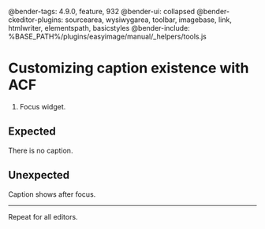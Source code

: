 @bender-tags: 4.9.0, feature, 932
@bender-ui: collapsed
@bender-ckeditor-plugins: sourcearea, wysiwygarea, toolbar, imagebase, link, htmlwriter, elementspath, basicstyles
@bender-include: %BASE_PATH%/plugins/easyimage/manual/_helpers/tools.js

# Customizing caption existence with ACF

1. Focus widget.

## Expected

There is no caption.

## Unexpected

Caption shows after focus.

---

Repeat for all editors.
